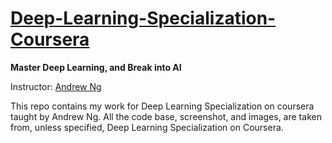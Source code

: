 # [Deep-Learning-Specialization-Coursera](https://www.coursera.org/specializations/deep-learning)

**Master Deep Learning, and Break into AI**

Instructor: [Andrew Ng](http://www.andrewng.org/)

This repo contains my work for Deep Learning Specialization on coursera taught by Andrew Ng. All the code base, screenshot, and images, are taken from, unless specified, Deep Learning Specialization on Coursera.
